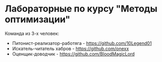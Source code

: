 # Лабораторные по курсу "Методы оптимизации"

Команда из 3-х человек:
- Питонист-реализатор-работяга - https://github.com/10Legend01
- Искатель-читатель хабров - https://github.com/onexx
- Оценщик-доводчик - https://github.com/BloodMagicLord